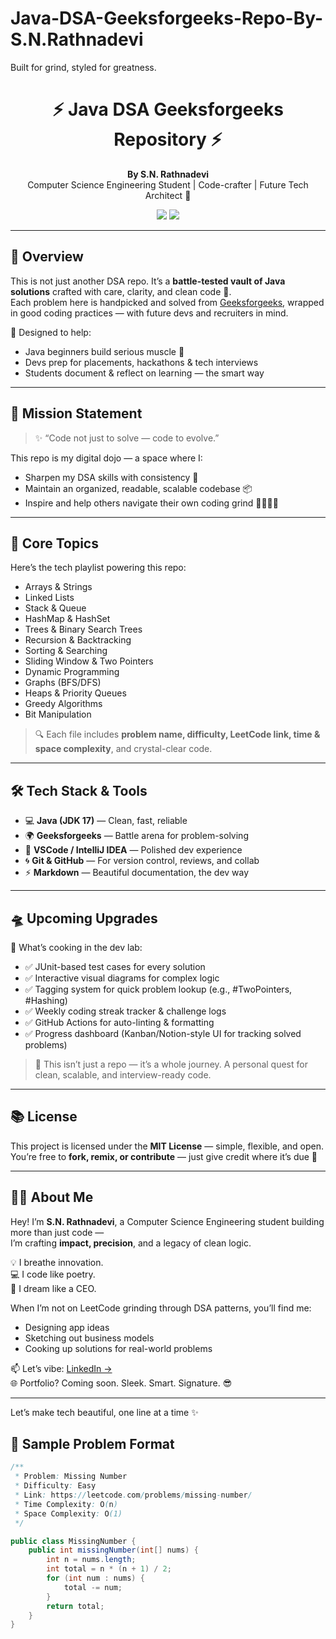# Java-DSA-Geeksforgeeks-Repo-By-S.N.Rathnadevi
Built for grind, styled for greatness.
<h1 align="center">⚡ Java DSA Geeksforgeeks Repository ⚡</h1>

<p align="center">
  <b>By S.N. Rathnadevi</b><br>
  Computer Science Engineering Student | Code-crafter | Future Tech Architect 🚀
</p>

<p align="center">
  <a href="[https://auth.geeksforgeeks.org/user/snrathnadevi]"><img src="https://img.shields.io/badge/GeeksforGeeks-Profile-brightgreen?style=for-the-badge&logo=geeksforgeeks" /></a>
  <a href="https://www.linkedin.com/in/rathnadevisn/"><img src="https://img.shields.io/badge/LinkedIn-Connect-blue?style=for-the-badge&logo=linkedin" /></a>
</p>


---

## 🚀 Overview

This is not just another DSA repo. It’s a **battle-tested vault of Java solutions** crafted with care, clarity, and clean code 🧼.  
Each problem here is handpicked and solved from [Geeksforgeeks](https://www.geeksforgeeks.org/user/snrathnadevi/), wrapped in good coding practices — with future devs and recruiters in mind.

📌 Designed to help:
- Java beginners build serious muscle 💪
- Devs prep for placements, hackathons & tech interviews
- Students document & reflect on learning — the smart way

---

## 🎯 Mission Statement

> ✨ “Code not just to solve — code to evolve.”  

This repo is my digital dojo — a space where I:
- Sharpen my DSA skills with consistency 🔁
- Maintain an organized, readable, scalable codebase 📦
- Inspire and help others navigate their own coding grind 👩‍💻👨‍💻

---

## 🧠 Core Topics

Here’s the tech playlist powering this repo:  

- Arrays & Strings  
- Linked Lists  
- Stack & Queue  
- HashMap & HashSet  
- Trees & Binary Search Trees  
- Recursion & Backtracking  
- Sorting & Searching  
- Sliding Window & Two Pointers  
- Dynamic Programming  
- Graphs (BFS/DFS)  
- Heaps & Priority Queues  
- Greedy Algorithms  
- Bit Manipulation  

> 🔍 Each file includes **problem name, difficulty, LeetCode link, time & space complexity**, and crystal-clear code.

---

## 🛠️ Tech Stack & Tools

- 💻 **Java (JDK 17)** — Clean, fast, reliable  
- 🌍 **Geeksforgeeks** — Battle arena for problem-solving  
- 🔧 **VSCode / IntelliJ IDEA** — Polished dev experience  
- 🌀 **Git & GitHub** — For version control, reviews, and collab  
- ⚡ **Markdown** — Beautiful documentation, the dev way  

---

## 🛸 Upcoming Upgrades

🧩 What’s cooking in the dev lab:

- ✅ JUnit-based test cases for every solution  
- ✅ Interactive visual diagrams for complex logic  
- ✅ Tagging system for quick problem lookup (e.g., #TwoPointers, #Hashing)  
- ✅ Weekly coding streak tracker & challenge logs  
- ✅ GitHub Actions for auto-linting & formatting  
- ✅ Progress dashboard (Kanban/Notion-style UI for tracking solved problems)  

> 🚧 This isn’t just a repo — it’s a whole journey. A personal quest for clean, scalable, and interview-ready code.

---

## 📚 License

This project is licensed under the **MIT License** — simple, flexible, and open.  
You’re free to **fork, remix, or contribute** — just give credit where it’s due 💜

---

## 👩‍💻 About Me

Hey! I’m **S.N. Rathnadevi**, a Computer Science Engineering student building more than just code —  
I’m crafting **impact, precision**, and a legacy of clean logic.

💡 I breathe innovation.  
💻 I code like poetry.    
🧠 I dream like a CEO.

When I’m not on LeetCode grinding through DSA patterns, you’ll find me:
- Designing app ideas  
- Sketching out business models  
- Cooking up solutions for real-world problems  

📫 Let’s vibe: [LinkedIn →](https://www.linkedin.com/in/rathnadevisn)  
🌐 Portfolio? Coming soon. Sleek. Smart. Signature. 😎

---

Let’s make tech beautiful, one line at a time ✨

## 🧠 Sample Problem Format

```java
/**
 * Problem: Missing Number
 * Difficulty: Easy
 * Link: https://leetcode.com/problems/missing-number/
 * Time Complexity: O(n)
 * Space Complexity: O(1)
 */

public class MissingNumber {
    public int missingNumber(int[] nums) {
        int n = nums.length;
        int total = n * (n + 1) / 2;
        for (int num : nums) {
            total -= num;
        }
        return total;
    }
}
